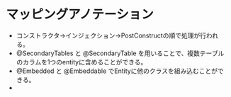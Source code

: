 # マッピングアノテーション
* コンストラクタ→インジェクション→PostConstructの順で処理が行われる。
* @SecondaryTables と @SecondaryTable を用いることで、複数テーブルのカラムを1つのentityに含めることができる。
* @Embedded と @Embeddable でEntityに他のクラスを組み込むことができる。
* 